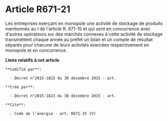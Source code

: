 # Article R671-21

Les entreprises exerçant en monopole une activité de stockage de produits mentionnés au I de l'article R. 671-15 et qui sont
en concurrence avec d'autres opérateurs sur des marchés connexes à cette activité de stockage transmettent chaque année au
préfet un bilan et un compte de résultat séparés pour chacune de leurs activités exercées respectivement en monopole et en
concurrence.

**Liens relatifs à cet article**

	**Codifié par**:

	  - Décret n°2015-1823 du 30 décembre 2015 - art.

	**Créé par**:

	  - Décret n°2015-1823 du 30 décembre 2015 - art.

	**Cite**:

	  - Code de l'énergie - art. R671-15 (V)
